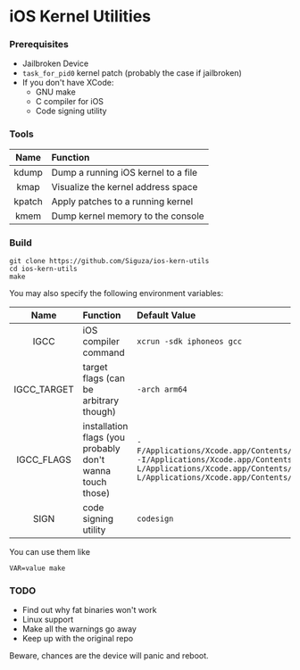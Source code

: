 # iOS Kernel Utilities

### Prerequisites

* Jailbroken Device
* `task_for_pid0` kernel patch (probably the case if jailbroken)
* If you don't have XCode:
  * GNU make
  * C compiler for iOS
  * Code signing utility

### Tools

Name | Function
:-: | :--
kdump | Dump a running iOS kernel to a file
kmap | Visualize the kernel address space
kpatch | Apply patches to a running kernel
kmem | Dump kernel memory to the console

### Build

    git clone https://github.com/Siguza/ios-kern-utils
    cd ios-kern-utils
    make

You may also specify the following environment variables:

Name | Function | Default Value
:-: | :-- | :--
IGCC | iOS compiler command | `xcrun -sdk iphoneos gcc`
IGCC_TARGET | target flags (can be arbitrary though) | `-arch arm64`
IGCC_FLAGS | installation flags (you probably don't wanna touch those) | `-F/Applications/Xcode.app/Contents/Developer/Platforms/iPhoneOS.platform/Developer/SDKs/iPhoneOS.sdk/System/Library/Frameworks -I/Applications/Xcode.app/Contents/Developer/Platforms/iPhoneOS.platform/Developer/SDKs/iPhoneOS.sdk/usr/include -L/Applications/Xcode.app/Contents/Developer/Platforms/iPhoneOS.platform/Developer/SDKs/iPhoneOS.sdk/usr/lib -L/Applications/Xcode.app/Contents/Developer/Platforms/iPhoneOS.platform/Developer/SDKs/iPhoneOS.sdk/usr/lib/system`
SIGN | code signing utility | `codesign`

You can use them like

    VAR=value make

### TODO

* Find out why fat binaries won't work
* Linux support
* Make all the warnings go away
* Keep up with the original repo

Beware, chances are the device will panic and reboot.
